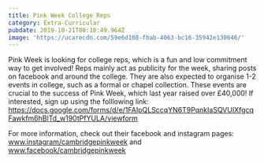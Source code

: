 ```yaml
---
title: Pink Week College Reps
category: Extra-Curricular
pubdate: 2019-10-21T08:18:49.964Z
image: 'https://ucarecdn.com/59e6d108-fbab-4063-bc16-35942e130046/'
---
```

Pink Week is looking for college reps, which is a fun and low commitment way to get involved! Reps mainly act as publicity for the week, sharing posts on facebook and around the college. They are also expected to organise 1-2 events in college, such as a formal or chapel collection. These events are crucial to the success of Pink Week, which last year raised over £40,000! If interested, sign up using the folllowing link: https://docs.google.com/forms/d/e/1FAIpQLSccqYN6T9PqnkIaSQVUIXfgcqFawkfm6hBlTd_w190tPfYULA/viewform

For more information, check out their facebook and instagram pages: www.instagram/cambridgepinkweek and www.facebook/cambridgepinkweek
